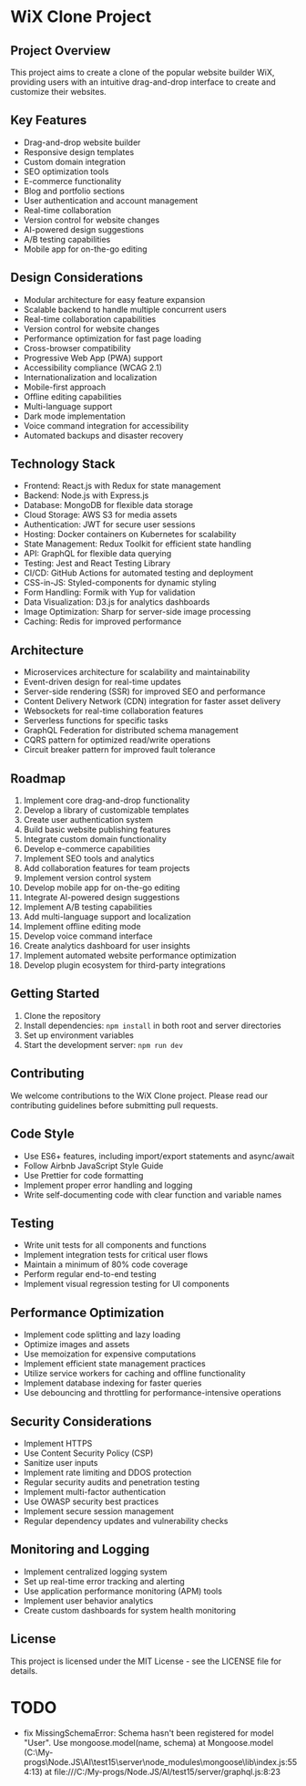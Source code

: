 # WiX Clone Project

## Project Overview

This project aims to create a clone of the popular website builder WiX, providing users with an
intuitive drag-and-drop interface to create and customize their websites.

## Key Features

-   Drag-and-drop website builder
-   Responsive design templates
-   Custom domain integration
-   SEO optimization tools
-   E-commerce functionality
-   Blog and portfolio sections
-   User authentication and account management
-   Real-time collaboration
-   Version control for website changes
-   AI-powered design suggestions
-   A/B testing capabilities
-   Mobile app for on-the-go editing

## Design Considerations

-   Modular architecture for easy feature expansion
-   Scalable backend to handle multiple concurrent users
-   Real-time collaboration capabilities
-   Version control for website changes
-   Performance optimization for fast page loading
-   Cross-browser compatibility
-   Progressive Web App (PWA) support
-   Accessibility compliance (WCAG 2.1)
-   Internationalization and localization
-   Mobile-first approach
-   Offline editing capabilities
-   Multi-language support
-   Dark mode implementation
-   Voice command integration for accessibility
-   Automated backups and disaster recovery

## Technology Stack

-   Frontend: React.js with Redux for state management
-   Backend: Node.js with Express.js
-   Database: MongoDB for flexible data storage
-   Cloud Storage: AWS S3 for media assets
-   Authentication: JWT for secure user sessions
-   Hosting: Docker containers on Kubernetes for scalability
-   State Management: Redux Toolkit for efficient state handling
-   API: GraphQL for flexible data querying
-   Testing: Jest and React Testing Library
-   CI/CD: GitHub Actions for automated testing and deployment
-   CSS-in-JS: Styled-components for dynamic styling
-   Form Handling: Formik with Yup for validation
-   Data Visualization: D3.js for analytics dashboards
-   Image Optimization: Sharp for server-side image processing
-   Caching: Redis for improved performance

## Architecture

-   Microservices architecture for scalability and maintainability
-   Event-driven design for real-time updates
-   Server-side rendering (SSR) for improved SEO and performance
-   Content Delivery Network (CDN) integration for faster asset delivery
-   Websockets for real-time collaboration features
-   Serverless functions for specific tasks
-   GraphQL Federation for distributed schema management
-   CQRS pattern for optimized read/write operations
-   Circuit breaker pattern for improved fault tolerance

## Roadmap

1. Implement core drag-and-drop functionality
2. Develop a library of customizable templates
3. Create user authentication system
4. Build basic website publishing features
5. Integrate custom domain functionality
6. Develop e-commerce capabilities
7. Implement SEO tools and analytics
8. Add collaboration features for team projects
9. Implement version control system
10. Develop mobile app for on-the-go editing
11. Integrate AI-powered design suggestions
12. Implement A/B testing capabilities
13. Add multi-language support and localization
14. Implement offline editing mode
15. Develop voice command interface
16. Create analytics dashboard for user insights
17. Implement automated website performance optimization
18. Develop plugin ecosystem for third-party integrations

## Getting Started

1. Clone the repository
2. Install dependencies: `npm install` in both root and server directories
3. Set up environment variables
4. Start the development server: `npm run dev`

## Contributing

We welcome contributions to the WiX Clone project. Please read our contributing guidelines before
submitting pull requests.

## Code Style

-   Use ES6+ features, including import/export statements and async/await
-   Follow Airbnb JavaScript Style Guide
-   Use Prettier for code formatting
-   Implement proper error handling and logging
-   Write self-documenting code with clear function and variable names

## Testing

-   Write unit tests for all components and functions
-   Implement integration tests for critical user flows
-   Maintain a minimum of 80% code coverage
-   Perform regular end-to-end testing
-   Implement visual regression testing for UI components

## Performance Optimization

-   Implement code splitting and lazy loading
-   Optimize images and assets
-   Use memoization for expensive computations
-   Implement efficient state management practices
-   Utilize service workers for caching and offline functionality
-   Implement database indexing for faster queries
-   Use debouncing and throttling for performance-intensive operations

## Security Considerations

-   Implement HTTPS
-   Use Content Security Policy (CSP)
-   Sanitize user inputs
-   Implement rate limiting and DDOS protection
-   Regular security audits and penetration testing
-   Implement multi-factor authentication
-   Use OWASP security best practices
-   Implement secure session management
-   Regular dependency updates and vulnerability checks

## Monitoring and Logging

-   Implement centralized logging system
-   Set up real-time error tracking and alerting
-   Use application performance monitoring (APM) tools
-   Implement user behavior analytics
-   Create custom dashboards for system health monitoring

## License

This project is licensed under the MIT License - see the LICENSE file for details.

# TODO

-   fix MissingSchemaError: Schema hasn't been registered for model "User". Use mongoose.model(name,
    schema) at Mongoose.model
    (C:\My-progs\Node.JS\AI\test15\server\node_modules\mongoose\lib\index.js:554:13) at
    file:///C:/My-progs/Node.JS/AI/test15/server/graphql.js:8:23

